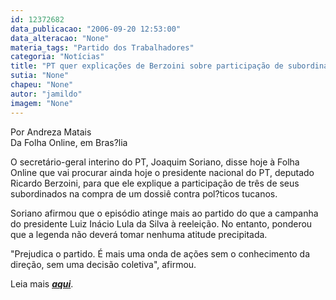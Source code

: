 ```yaml
---
id: 12372682
data_publicacao: "2006-09-20 12:53:00"
data_alteracao: "None"
materia_tags: "Partido dos Trabalhadores"
categoria: "Notícias"
title: "PT quer explicações de Berzoini sobre participação de subordinados"
sutia: "None"
chapeu: "None"
autor: "jamildo"
imagem: "None"
---
```

<p>Por Andreza Matais<br />Da Folha Online, em Bras?lia</p>
<p>O secret&aacute;rio-geral interino do PT, Joaquim Soriano, disse hoje &agrave; Folha Online que vai procurar ainda hoje o presidente nacional do PT, deputado Ricardo Berzoini, para que ele explique a participa&ccedil;&atilde;o de tr&ecirc;s de seus subordinados na compra de um dossi&ecirc; contra pol?ticos tucanos.</p>
<p>Soriano afirmou que o epis&oacute;dio atinge mais ao partido do que a campanha do presidente Luiz In&aacute;cio Lula da Silva &agrave; reelei&ccedil;&atilde;o. No entanto, ponderou que a legenda n&atilde;o dever&aacute; tomar nenhuma atitude precipitada.</p>
<p>"Prejudica o partido. &Eacute; mais uma onda de a&ccedil;&otilde;es sem o conhecimento da dire&ccedil;&atilde;o, sem uma decis&atilde;o&nbsp;coletiva", afirmou.</p>
<p>Leia mais <strong><em><a href="#;">aqui</a></em></strong>.</p>
